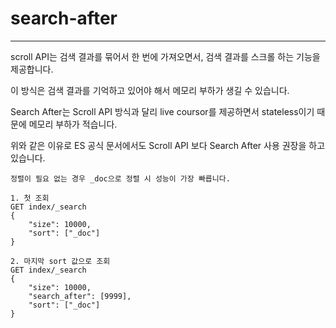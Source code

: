 # search-after

---

scroll API는 검색 결과를 묶어서 한 번에 가져오면서, 검색 결과를 스크롤 하는 기능을 제공합니다.

이 방식은 검색 결과를 기억하고 있어야 해서 메모리 부하가 생길 수 있습니다.

Search After는 Scroll API 방식과 달리 live coursor를 제공하면서 stateless이기 때문에 메모리 부하가 적습니다.

위와 같은 이유로 ES 공식 문서에서도 Scroll API 보다 Search After 사용 권장을 하고 있습니다.

`정렬이 필요 없는 경우 _doc으로 정렬 시 성능이 가장 빠릅니다.`


```
1. 첫 조회
GET index/_search
{
    "size": 10000,
    "sort": ["_doc"]
}

2. 마지막 sort 값으로 조회
GET index/_search
{
    "size": 10000,
    "search_after": [9999],
    "sort": ["_doc"]
}
```